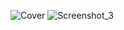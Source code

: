 ![Cover](https://github.com/jhzinm/PageMobile/assets/150977621/f436a40c-7ef5-439e-a7de-3c65531fb271)
![Screenshot_3](https://github.com/jhzinm/PageMobile/assets/150977621/39527a01-8efe-459f-ba6e-5c2010affb4e)
